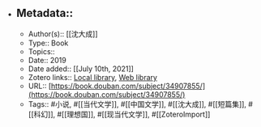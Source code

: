 - ## Metadata::
    - Author(s):: [[沈大成]]
    - Type:: Book
    - Topics:: 
    - Date:: 2019
    - Date added:: [[July 10th, 2021]]
    - Zotero links:: [Local library](zotero://select/library/items/VWQ4UFMT), [Web library](https://www.zotero.org/users/7147715/items/VWQ4UFMT)
    - URL:: [https://book.douban.com/subject/34907855/](https://book.douban.com/subject/34907855/)
    - Tags:: #小说, #[[当代文学]], #[[中国文学]], #[[沈大成]], #[[短篇集]], #[[科幻]], #[[理想国]], #[[现当代文学]], #[[ZoteroImport]]
